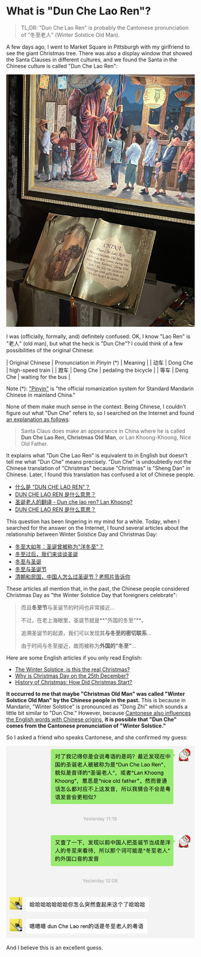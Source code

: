 # What is "Dun Che Lao Ren"?

> TL;DR: "Dun Che Lao Ren" is probably the Cantonese pronunciation of "冬至老人" (Winter Solstice Old Man).

A few days ago, I went to Market Square in Pittsburgh with my girlfriend to see the giant Christmas tree. There was also a display window that showed the Santa Clauses in different cultures, and we found the Santa in the Chinese culture is called "Dun Che Lao Ren":

<img src="../images/2021/2021-12-16-dun-che-lao-ren.jpeg" alt="China: Dun Che Lao Ren" />

I was (officially, formally, and) definitely confused: OK, I know "Lao Ren" is "老人" (old man), but what the heck is "Dun Che"?  I could think of a few possibilities of the original Chinese:

| Original Chinese | Pronunciation in _Pinyin_ (*) | Meaning |
| 动车 | Dong Che | high-speed train |
| 蹬车 | Deng Che | pedaling the bicycle |
| 等车 | Deng Che | waiting for the bus |

Note (*): ["Pinyin"](https://en.wikipedia.org/wiki/Pinyin) is "the official romanization system for Standard Mandarin Chinese in mainland China."

None of them make much sense in the context. Being Chinese, I couldn't figure out what "Dun Che" refers to, so I searched on the Internet and found [an explanation as follows](http://www.customsofchristmas.com/china.html):

> Santa Claus does make an appearance in China where he is called **Dun Che Lao Ren, Christmas Old Man**, or Lan Khoong-Khoong, Nice Old Father.

It explains what "Dun Che Lao Ren" is equivalent to in English but doesn't tell me what "Dun Che" means precisely. "Dun Che" is undoubtedly not the Chinese translation of "Christmas" because "Christmas" is "Sheng Dan" in Chinese. Later, I found this translation has confused a lot of Chinese people.

- [什么是 "DUN CHE LAO REN"？](http://bbs.skykiwi.com/forum.php?mod=viewthread&tid=2206226)
- [DUN CHE LAO REN 是什么意思？](https://wenwen.sogou.com/z/q131716610.htm)
- [圣诞老人的翻译 - Dun che lao ren? Lan Khoong?](http://montreal-interpretation.blogspot.com/2008/12/dun-che-lao-ren-lan-khoong.html)
- [DUN CHE LAO REN 是什么意思？](https://zhidao.baidu.com/question/1174409750311823019.html)

This question has been lingering in my mind for a while. Today, when I searched for the answer on the Internet, I found several articles about the relationship between Winter Solstice Day and Christmas Day:

- [冬至大如年：圣诞曾被称为"洋冬至"？](https://cul.qq.com/a/20151222/023903.htm)
- [冬至过后，我们来谈谈圣诞](https://zhuanlan.zhihu.com/p/24484100)
- [冬至与圣诞](https://www.sohu.com/a/439500890_209011)
- [冬至与圣诞节](https://www.163.com/dy/article/E3HVV2U40516D9IQ.html)
- [清朝和民国，中国人怎么过圣诞节？老照片告诉你](https://www.163.com/dy/article/E3SLHMA20523K3VT.html)

These articles all mention that, in the past, the Chinese people considered Christmas Day as "the Winter Solstice Day that foreigners celebrate":

> 而且**冬至节**与圣诞节的时间也非常接近...
>
> 不过，在老上海眼里，圣诞节就是**"外国的冬至"**。
>
> 追溯圣诞节的起源，我们可以发现其**与冬至的密切联系**...
>
> 由于时间与冬至接近，故而被称为**外国的"冬至"**...

Here are some English articles if you only read English:

- [The Winter Solstice, is this the real Christmas?](https://ethicalbutcher.co.uk/blogs/journal/the-winter-solstice)
- [Why is Christmas Day on the 25th December?](https://www.whychristmas.com/customs/25th.shtml)
- [History of Christmas: How Did Christmas Start?](https://www.history.com/topics/christmas/history-of-christmas#how-did-christmas-start)

**It occurred to me that maybe "Christmas Old Man" was called "Winter Solstice Old Man" by the Chinese people in the past.** This is because in Mandarin, "Winter Solstice" is pronounced as "Dong Zhi" which sounds a little bit similar to "Dun Che." However, because [Cantonese also influences the English words with Chinese origins](https://yaobinwen.github.io/English/Essays/2021/2021-12-15-List-of-English-words-of-Chinese-origin.html), **it is possible that "Dun Che" comes from the Cantonese pronunciation of "Winter Solstice."**

So I asked a friend who speaks Cantonese, and she confirmed my guess:

![Dun Che Lao Ren是粤语的冬至老人](../images/2021/2021-12-16-confirmation.png)

And I believe this is an excellent guess.
